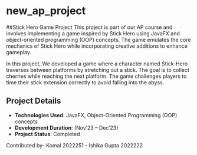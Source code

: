 # new_ap_project

##Stick Hero Game Project
This project is part of our AP course and involves implementing a game inspired by Stick Hero using JavaFX and object-oriented programming (OOP) concepts. The game emulates the core mechanics of Stick Hero while incorporating creative additions to enhance gameplay.

In this project, We developed a game where a character named Stick-Hero traverses between platforms by stretching out a stick. The goal is to collect cherries while reaching the next platform. The game challenges players to time their stick extension correctly to avoid falling into the abyss.

## Project Details

- **Technologies Used**: JavaFX, Object-Oriented Programming (OOP) concepts
- **Development Duration**: (Nov’23 – Dec’23)
- **Project Status**: Completed


Contributed by- Komal 2022251
              - Ishika Gupta 2022222
